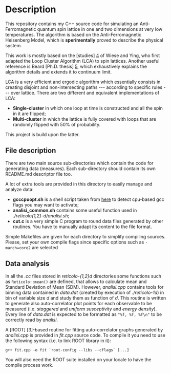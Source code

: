 Description
===========================

This repository contains my C++ source code for simulating an Anti-Ferromagnetic quantum spin lattice in one and two dimensions at very low temperatures.
The algorithm is based on the Anti-Ferromagnetic Heisenberg Model, which is __sperimentally__ proved to describe the physical system.


This work is mostly based on the [studies] [4] of Wiese and Ying, who first adapted the Loop Cluster Algorithm (LCA) to spin lattices.
Another useful reference is Beard [Ph.D. thesis] [5], which exhaustively explains the algorithm details and extends it to continuum limit.


LCA is a very efficient and ergodic algorithm which essentially consists in creating disjoint and non-intersecting paths --- according to specific rules --- over lattice.
There are two different and equivalent implementations of LCA:
* __Single-cluster__
in which one loop at time is constructed and all the spin in it are flipped;
* __Multi-cluster__
in which the lattice is fully covered with loops that are randomly flipped with 50% of probability.

This project is build upon the latter.

File description
-------------------

There are two main source sub-directories which contain the code for generating data (measures).
Each sub-directory should contain its own README.md descriptor file too.

A lot of extra tools are provided in this directory to easily manage and analyze data:
* **gcccpuopt.sh** is a shell script taken from [here][6] to detect cpu-based gcc flags you may want to activate;
* **analisi_common.sh** contains some useful function used in *./reticolo{1,2}-d/analisi.sh*;
* **cut.c** is a very simple C program to round data files generated by other routines.
You have to manually adapt its content to the file format.

Simple Makefiles are given for each directory to simplify compiling sources.
Please, set your own compile flags since specific options such as `-march=core2` are selected

Data analysis
---------

In all the *.cc* files stored in *reticolo-{1,2}d* directories some functions such as `Reticolo::mean()` are defined, that allows to calculate mean and Standard Deviation of Mean (SDM).
However, *analisi.cpp* contains tools for binning data contained in *data.dat* (created by execution of *./reticolo-1d*) in bin of variable size _d_ and study them as function of _d_.
This routine is written to generate also auto-correlator plot points for each observable to be measured (i.e. _staggered_ and _uniform susceptivity_ and _energy density_).
Every line of *data.dat* is expected to be formatted as `"%f, %f, %f\n"` to be correctly read by *analisi*.


A [ROOT] [3]-based routine for fitting auto-correlator graphs generated by _analisi.cpp_ is provided in _fit.cpp_ source code.
To compile it you need to use the following syntax (i.e. to link ROOT library in it):

	g++ fit.cpp -o fit `root-config --libs --cflags` [...]

You will also need the ROOT suite installed on your locale to have the compile process work.


[4]: http://arxiv.org/abs/hep-lat/9204015v1 "Blockspin Cluster Algorithms for Quantum Spin Systems"
[5]: http://dspace.mit.edu/handle/1721.1/38414#files-area "Improvements in Cluster Algorithms for Quantum Spin Systems"
[6]: https://github.com/pixelb/scripts/commits/master/scripts/gcccpuopt "Pádraig Brady"

